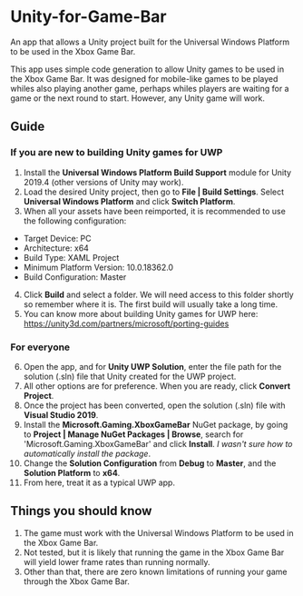 # Unity-for-Game-Bar
An app that allows a Unity project built for the Universal Windows Platform to be used in the Xbox Game Bar.

This app uses simple code generation to allow Unity games to be used in the Xbox Game Bar.
It was designed for mobile-like games to be played whiles also playing another game, perhaps whiles players are waiting for a game or the next round to start. However, any Unity game will work.

## Guide
### If you are new to building Unity games for UWP
1. Install the **Universal Windows Platform Build Support** module for Unity 2019.4 (other versions of Unity may work).
2. Load the desired Unity project, then go to **File | Build Settings**. Select **Universal Windows Platform** and click **Switch Platform**.
3. When all your assets have been reimported, it is recommended to use the following configuration:
  - Target Device: PC
- Architecture: x64
- Build Type: XAML Project
- Minimum Platform Version: 10.0.18362.0
- Build Configuration: Master
4. Click **Build** and select a folder. We will need access to this folder shortly so remember where it is. The first build will usually take a long time.
5. You can know more about building Unity games for UWP here: https://unity3d.com/partners/microsoft/porting-guides

### For everyone
6. Open the app, and for **Unity UWP Solution**, enter the file path for the solution (.sln) file that Unity created for the UWP project.
7. All other options are for preference. When you are ready, click **Convert Project**.
8. Once the project has been converted, open the solution (.sln) file with **Visual Studio 2019**.
9. Install the **Microsoft.Gaming.XboxGameBar** NuGet package, by going to **Project | Manage NuGet Packages | Browse**, search for 'Microsoft.Gaming.XboxGameBar' and click **Install**. *I wasn't sure how to automatically install the package*.
10. Change the **Solution Configuration** from **Debug** to **Master**, and the **Solution Platform** to **x64**.
11. From here, treat it as a typical UWP app.

## Things you should know
1. The game must work with the Universal Windows Platform to be used in the Xbox Game Bar.
2. Not tested, but it is likely that running the game in the Xbox Game Bar will yield lower frame rates than running normally.
3. Other than that, there are zero known limitations of running your game through the Xbox Game Bar.
